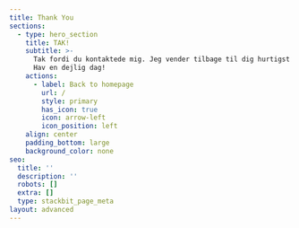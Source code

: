 ```yaml
---
title: Thank You
sections:
  - type: hero_section
    title: TAK!
    subtitle: >-
      Tak fordi du kontaktede mig. Jeg vender tilbage til dig hurtigst muligt.
      Hav en dejlig dag!
    actions:
      - label: Back to homepage
        url: /
        style: primary
        has_icon: true
        icon: arrow-left
        icon_position: left
    align: center
    padding_bottom: large
    background_color: none
seo:
  title: ''
  description: ''
  robots: []
  extra: []
  type: stackbit_page_meta
layout: advanced
---
```

